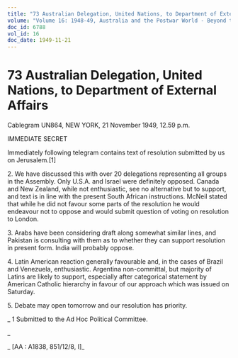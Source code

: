 ```yaml
---
title: "73 Australian Delegation, United Nations, to Department of External Affairs"
volume: "Volume 16: 1948-49, Australia and the Postwar World - Beyond the Region"
doc_id: 6788
vol_id: 16
doc_date: 1949-11-21
---
```


# 73 Australian Delegation, United Nations, to Department of External Affairs

Cablegram UN864, NEW YORK, 21 November 1949, 12.59 p.m.

IMMEDIATE SECRET

Immediately following telegram contains text of resolution submitted by us on Jerusalem.[1]

2\. We have discussed this with over 20 delegations representing all groups in the Assembly. Only U.S.A. and Israel were definitely opposed. Canada and New Zealand, while not enthusiastic, see no alternative but to support, and text is in line with the present South African instructions. McNeil stated that while he did not favour some parts of the resolution he would endeavour not to oppose and would submit question of voting on resolution to London.

3\. Arabs have been considering draft along somewhat similar lines, and Pakistan is consulting with them as to whether they can support resolution in present form. India will probably oppose.

4\. Latin American reaction generally favourable and, in the cases of Brazil and Venezuela, enthusiastic. Argentina non-committal, but majority of Latins are likely to support, especially after categorical statement by American Catholic hierarchy in favour of our approach which was issued on Saturday.

5\. Debate may open tomorrow and our resolution has priority.

_ 1 Submitted to the Ad Hoc Political Committee.

_

_ [AA : A1838, 851/12/8, I]_
